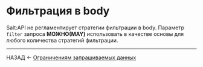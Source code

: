# Фильтрация в body

Salt:API не регламентирует стратегии фильтрации в body. Параметр `filter` запроса **МОЖНО(MAY)** использовать в качестве основы для любого количества стратегий фильтрации.

---

НАЗАД <- [Ограничениям запрашиваемых данных](./data-fetching.md)